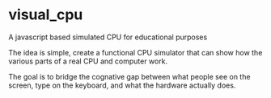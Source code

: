 # visual_cpu
A javascript based simulated CPU for educational purposes

The idea is simple, create a functional CPU simulator that can show how
the various parts of a real CPU and computer work.

The goal is to bridge the cognative gap between what people see on the screen,
type on the keyboard, and what the hardware actually does.
